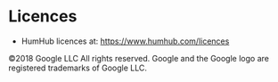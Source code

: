 # Licences

- HumHub licences at: https://www.humhub.com/licences


©2018 Google LLC All rights reserved. Google and the Google logo are registered trademarks of Google LLC.
